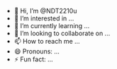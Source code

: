 - 👋 Hi, I’m @NDT2210u
- 👀 I’m interested in ...
- 🌱 I’m currently learning ...
- 💞️ I’m looking to collaborate on ...
- 📫 How to reach me ...
- 😄 Pronouns: ...
- ⚡ Fun fact: ...

<!---
NDT2210u/NDT2210u is a ✨ special ✨ repository because its `README.md` (this file) appears on your GitHub profile.
You can click the Preview link to take a look at your changes.
--->
